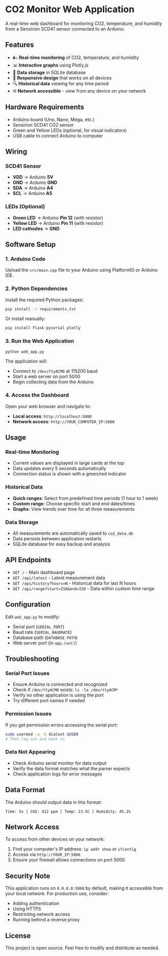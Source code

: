 # CO2 Monitor Web Application

A real-time web dashboard for monitoring CO2, temperature, and humidity from a Sensirion SCD41 sensor connected to an Arduino.

## Features

- 🌬️ **Real-time monitoring** of CO2, temperature, and humidity
- 📊 **Interactive graphs** using Plotly.js
- 💾 **Data storage** in SQLite database
- 📱 **Responsive design** that works on all devices
- 🔍 **Historical data** viewing for any time period
- 🌐 **Network accessible** - view from any device on your network

## Hardware Requirements

- Arduino board (Uno, Nano, Mega, etc.)
- Sensirion SCD41 CO2 sensor
- Green and Yellow LEDs (optional, for visual indicators)
- USB cable to connect Arduino to computer

## Wiring

### SCD41 Sensor
- **VDD** → Arduino **5V**
- **GND** → Arduino **GND**
- **SDA** → Arduino **A4**
- **SCL** → Arduino **A5**

### LEDs (Optional)
- **Green LED** → Arduino **Pin 12** (with resistor)
- **Yellow LED** → Arduino **Pin 11** (with resistor)
- **LED cathodes** → **GND**

## Software Setup

### 1. Arduino Code
Upload the `src/main.cpp` file to your Arduino using PlatformIO or Arduino IDE.

### 2. Python Dependencies
Install the required Python packages:

```bash
pip install -r requirements.txt
```

Or install manually:
```bash
pip install Flask pyserial plotly
```

### 3. Run the Web Application

```bash
python web_app.py
```

The application will:
- Connect to `/dev/ttyACM0` at 115200 baud
- Start a web server on port 5000
- Begin collecting data from the Arduino

### 4. Access the Dashboard

Open your web browser and navigate to:
- **Local access**: `http://localhost:5000`
- **Network access**: `http://YOUR_COMPUTER_IP:5000`

## Usage

### Real-time Monitoring
- Current values are displayed in large cards at the top
- Data updates every 5 seconds automatically
- Connection status is shown with a green/red indicator

### Historical Data
- **Quick ranges**: Select from predefined time periods (1 hour to 1 week)
- **Custom range**: Choose specific start and end dates/times
- **Graphs**: View trends over time for all three measurements

### Data Storage
- All measurements are automatically saved to `co2_data.db`
- Data persists between application restarts
- SQLite database for easy backup and analysis

## API Endpoints

- `GET /` - Main dashboard page
- `GET /api/latest` - Latest measurement data
- `GET /api/history?hours=N` - Historical data for last N hours
- `GET /api/range?start=ISO&end=ISO` - Data within custom time range

## Configuration

Edit `web_app.py` to modify:
- Serial port (`SERIAL_PORT`)
- Baud rate (`SERIAL_BAUDRATE`)
- Database path (`DATABASE_PATH`)
- Web server port (in `app.run()`)

## Troubleshooting

### Serial Port Issues
- Ensure Arduino is connected and recognized
- Check if `/dev/ttyACM0` exists: `ls -la /dev/ttyACM*`
- Verify no other application is using the port
- Try different port names if needed

### Permission Issues
If you get permission errors accessing the serial port:
```bash
sudo usermod -a -G dialout $USER
# Then log out and back in
```

### Data Not Appearing
- Check Arduino serial monitor for data output
- Verify the data format matches what the parser expects
- Check application logs for error messages

## Data Format

The Arduino should output data in this format:
```
Time: 5s | CO2: 412 ppm | Temp: 23.5C | Humidity: 45.2%
```

## Network Access

To access from other devices on your network:
1. Find your computer's IP address: `ip addr show` or `ifconfig`
2. Access via `http://YOUR_IP:5000`
3. Ensure your firewall allows connections on port 5000

## Security Note

This application runs on `0.0.0.0:5000` by default, making it accessible from your local network. For production use, consider:
- Adding authentication
- Using HTTPS
- Restricting network access
- Running behind a reverse proxy

## License

This project is open source. Feel free to modify and distribute as needed. 